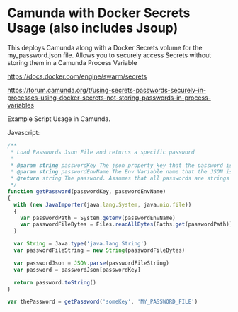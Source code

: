 # Camunda with Docker Secrets Usage (also includes Jsoup)

This deploys Camunda along with a Docker Secrets volume for the my_password.json file.
Allows you to securely access Secrets without storing them in a Camunda Process Variable

https://docs.docker.com/engine/swarm/secrets

https://forum.camunda.org/t/using-secrets-passwords-securely-in-processes-using-docker-secrets-not-storing-passwords-in-process-variables


Example Script Usage in Camunda.

Javascript:

```javascript
/**
 * Load Passwords Json File and returns a specific password
 *
 * @param string passwordKey The json property key that the password is stored. Currently only single level json is supported.
 * @param string passwordEnvName The Env Variable name that the JSON is stored in using Docker Secrets
 * @return string The password. Assumes that all passwords are strings and therefore returns a string.
 */
function getPassword(passwordKey, passwordEnvName)
{
  with (new JavaImporter(java.lang.System, java.nio.file))
  {
    var passwordPath = System.getenv(passwordEnvName)
    var passwordFileBytes = Files.readAllBytes(Paths.get(passwordPath))
  }

  var String = Java.type('java.lang.String')
  var passwordFileString = new String(passwordFileBytes)

  var passwordJson = JSON.parse(passwordFileString)
  var password = passwordJson[passwordKey]

  return password.toString()
}

var thePassword = getPassword('someKey', 'MY_PASSWORD_FILE')
```